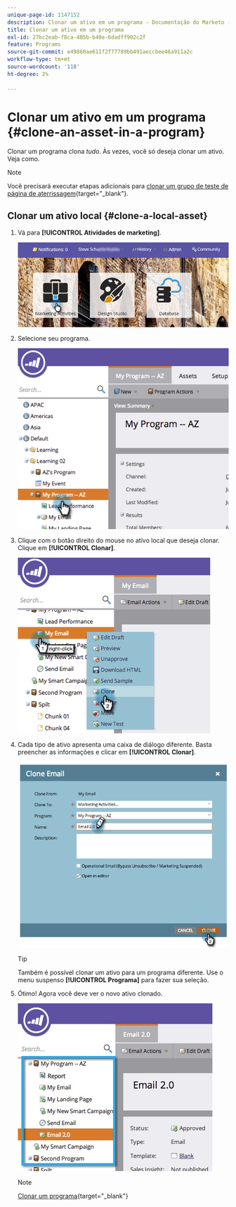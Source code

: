 ```yaml
---
unique-page-id: 1147152
description: Clonar um ativo em um programa - Documentação do Marketo - Documentação do produto
title: Clonar um ativo em um programa
exl-id: 27bc2eab-f8ca-405b-b40e-6dadff902c2f
feature: Programs
source-git-commit: e49860ae611f2f77789bb491aeccbee46a911a2c
workflow-type: tm+mt
source-wordcount: '118'
ht-degree: 2%

---
```


# Clonar um ativo em um programa {#clone-an-asset-in-a-program}

Clonar um programa clona _tudo_. Às vezes, você só deseja clonar um ativo. Veja como.

>[!NOTE]
>
>Você precisará executar etapas adicionais para [clonar um grupo de teste de página de aterrissagem](/help/marketo/product-docs/demand-generation/landing-pages/landing-page-actions/cloning-a-landing-page-test-group.md){target="_blank"}.

## Clonar um ativo local {#clone-a-local-asset}

1. Vá para **[!UICONTROL Atividades de marketing]**.

   ![](assets/login-marketing-activities.png)

1. Selecione seu programa.

   ![](assets/image2014-9-23-15-3a56-3a12.png)

1. Clique com o botão direito do mouse no ativo local que deseja clonar. Clique em **[!UICONTROL Clonar]**.

   ![](assets/image2014-9-23-15-3a56-3a25.png)

1. Cada tipo de ativo apresenta uma caixa de diálogo diferente. Basta preencher as informações e clicar em **[!UICONTROL Clonar]**.

   ![](assets/image2014-9-23-15-3a56-3a34.png)

   >[!TIP]
   >
   >Também é possível clonar um ativo para um programa diferente. Use o menu suspenso **[!UICONTROL Programa]** para fazer sua seleção.

1. Ótimo! Agora você deve ver o novo ativo clonado.

   ![](assets/report.jpg)

   >[!NOTE]
   >
   >[Clonar um programa](/help/marketo/product-docs/core-marketo-concepts/programs/working-with-programs/clone-a-program.md){target="_blank"}
